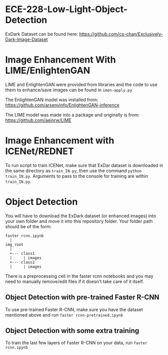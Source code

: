 # ECE-228-Low-Light-Object-Detection

ExDark Dataset can be found here: https://github.com/cs-chan/Exclusively-Dark-Image-Dataset

# Image Enhancement With LIME/EnlightenGAN
LIME and EnlightenGAN were provided from libraries and the code to use them to enhance/save images can be found in ```imen-apply.py```

The EnlightenGAN model was installed from: https://github.com/arsenyinfo/EnlightenGAN-inference

The LIME model was made into a package and originally is from: https://github.com/aeinrw/LIME

# Image Enhancement with ICENet/REDNET

To run script to train ICENet, make sure that ExDar dataset is downloaded in the same directory as `train_IN.py`, then use the command `python train_IN.py`. Arguments to pass to the console for training are within `train_IN.py`.

# Object Detection
You will have to download the ExDark dataset (or enhanced images) into your own folder and move it into this repository folder.
Your folder path should be of the form:
```
faster rcnn.ipynb
  |
img_root
  |
  +--- class1
  |     | images
  +--- class2
  |     | images
```
There is a preprocessing cell in the faster rcnn notebooks and you may need to manually remove/edit files if it doesn't take care of it itself.

## Object Detection with pre-trained Faster R-CNN
To use pre-trained Faster R-CNN, make sure you have the dataset mentioned above and run ```faster rcnn-pretrained.ipynb```

## Object Detection with some extra training
To train the last few layers of Faster R-CNN on your data, run ```faster rcnn.ipynb```
